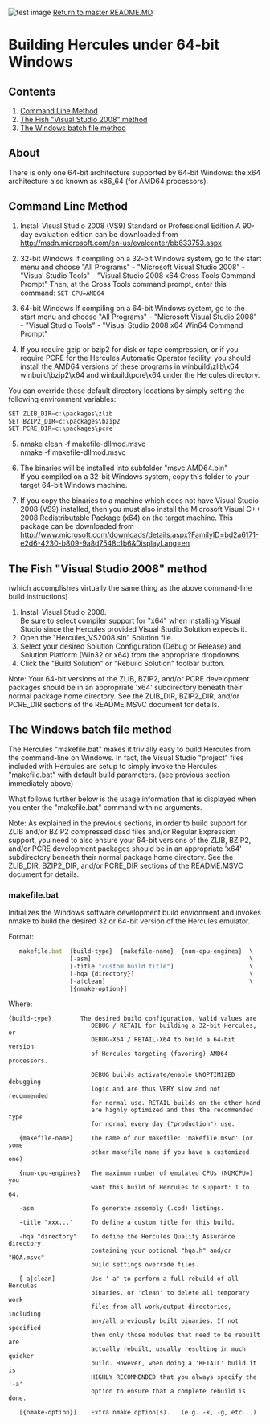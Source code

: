 ![test image](images/image_header_herculeshyperionSDL.png)
[Return to master README.MD](/README.md)

# Building Hercules under 64-bit Windows
## Contents
1. [Command Line Method](#Command-Line-Method)
2. [The Fish "Visual Studio 2008" method](#The-Fish-"Visual-Studio-2008"-method)
3. [The Windows batch file method](#The-Windows-batch-file-method)

## About
There is only one 64-bit architecture supported by 64-bit Windows: the x64 architecture also known as x86_64 (for AMD64 processors).

## Command Line Method
1. Install Visual Studio 2008 (VS9) Standard or Professional Edition
A 90-day evaluation edition can be downloaded from http://msdn.microsoft.com/en-us/evalcenter/bb633753.aspx

2. 32-bit Windows
If compiling on a 32-bit Windows system, go to the start menu and choose "All Programs" - "Microsoft Visual Studio 2008" - "Visual Studio Tools" - "Visual Studio 2008 x64 Cross Tools Command Prompt"
Then, at the Cross Tools command prompt, enter this command: `SET CPU=AMD64`

3. 64-bit Windows
If compiling on a 64-bit Windows system, go to the start menu and choose "All Programs" - "Microsoft Visual Studio 2008" - "Visual Studio Tools" - "Visual Studio 2008 x64 Win64 Command Prompt"

4. If you require gzip or bzip2 for disk or tape compression, or if you require PCRE for the Hercules Automatic Operator facility, you should install the AMD64 versions of these programs in winbuild\zlib\x64 winbuild\bzip2\x64 and winbuild\pcre\x64 under the Hercules directory.

You can override these default directory locations by simply setting the following environment variables:

```javascript
SET ZLIB_DIR=c:\packages\zlib
SET BZIP2_DIR=c:\packages\bzip2
SET PCRE_DIR=c:\packages\pcre
```

5. nmake clean -f makefile-dllmod.msvc  
nmake -f makefile-dllmod.msvc

6. The binaries will be installed into subfolder "msvc.AMD64.bin"  
If you compiled on a 32-bit Windows system, copy this folder to your target 64-bit Windows machine.

7. If you copy the binaries to a machine which does not have Visual Studio 2008 (VS9) installed, then you must also install the Microsoft Visual C++ 2008 Redistributable Package (x64) on the target machine. This package can be downloaded from http://www.microsoft.com/downloads/details.aspx?FamilyID=bd2a6171-e2d6-4230-b809-9a8d7548c1b6&DisplayLang=en

## The Fish "Visual Studio 2008" method
(which accomplishes virtually the same thing as the above command-line build instructions)

1. Install Visual Studio 2008.  
Be sure to select compiler support for "x64" when installing Visual Studio since the Hercules provided Visual Studio Solution expects it.
2. Open the "Hercules_VS2008.sln" Solution file.
3. Select your desired Solution Configuration (Debug or Release) and Solution Platform (Win32 or x64) from the appropriate dropdowns.
4. Click the "Build Solution" or "Rebuild Solution" toolbar button.

Note: Your 64-bit versions of the ZLIB, BZIP2, and/or PCRE development packages should be in an appropriate 'x64' subdirectory beneath their normal package home directory. See the ZLIB_DIR, BZIP2_DIR, and/or PCRE_DIR sections of the README.MSVC document for details.

##  The Windows batch file method
The Hercules "makefile.bat" makes it trivially easy to build Hercules from the command-line on Windows.  In fact, the Visual Studio "project" files included with Hercules are setup to simply invoke the Hercules "makefile.bat" with default build parameters.  (see previous section immediately above)

What follows further below is the usage information that is displayed when you enter the "makefile.bat" command with no arguments.

Note: As explained in the previous sections, in order to build support for ZLIB and/or BZIP2 compressed dasd files and/or Regular Expression support, you need to also ensure your 64-bit versions of the ZLIB, BZIP2, and/or PCRE development packages should be in an appropriate 'x64' subdirectory beneath their normal package home directory. See the ZLIB_DIR, BZIP2_DIR, and/or PCRE_DIR sections of the README.MSVC document for details.

### makefile.bat
Initializes the Windows software development build envionment and invokes nmake to build the desired 32 or 64-bit version of the Hercules emulator.

Format:

```javascript
   makefile.bat  {build-type}  {makefile-name}  {num-cpu-engines}  \
                 [-asm]                                            \
                 [-title "custom build title"]                     \
                 [-hqa {directory}]                                \
                 [-a|clean]                                        \
                 [{nmake-option}]
```

 Where:

```
{build-type}        The desired build configuration. Valid values are
                       DEBUG / RETAIL for building a 32-bit Hercules, or
                       DEBUG-X64 / RETAIL-X64 to build a 64-bit version
                       of Hercules targeting (favoring) AMD64 processors.

                       DEBUG builds activate/enable UNOPTIMIZED debugging
                       logic and are thus VERY slow and not recommended
                       for normal use. RETAIL builds on the other hand
                       are highly optimized and thus the recommended type
                       for normal every day ("production") use.

   {makefile-name}     The name of our makefile: 'makefile.msvc' (or some
                       other makefile name if you have a customized one)

   {num-cpu-engines}   The maximum number of emulated CPUs (NUMCPU=) you
                       want this build of Hercules to support: 1 to 64.

   -asm                To generate assembly (.cod) listings.

   -title "xxx..."     To define a custom title for this build.

   -hqa "directory"    To define the Hercules Quality Assurance directory
                       containing your optional "hqa.h" and/or "HQA.msvc"
                       build settings override files.

   [-a|clean]          Use '-a' to perform a full rebuild of all Hercules
                       binaries, or 'clean' to delete all temporary work
                       files from all work/output directories, including
                       any/all previously built binaries. If not specified
                       then only those modules that need to be rebuilt are
                       actually rebuilt, usually resulting in much quicker
                       build. However, when doing a 'RETAIL' build it is
                       HIGHLY RECOMMENDED that you always specify the '-a'
                       option to ensure that a complete rebuild is done.

   [{nmake-option}]    Extra nmake option(s).   (e.g. -k, -g, etc...)
```
